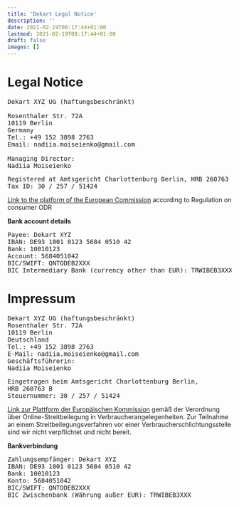```yaml
---
title: 'Dekart Legal Notice'
description: ''
date: 2021-02-19T08:17:44+01:00
lastmod: 2021-02-19T08:17:44+01:00
draft: false
images: []
---
```


# Legal Notice

<pre>
Dekart XYZ UG (haftungsbeschränkt)

Rosenthaler Str. 72A
10119 Berlin
Germany
Tel.: +49 152 3898 2763
Email: nadiia.moiseienko@gmail.com

Managing Director:
Nadiia Moiseienko
</pre>

<pre>
Registered at Amtsgericht Charlottenburg Berlin, HRB 260763 B
Tax ID: 30 / 257 / 51424
</pre>

<a href="https://ec.europa.eu/consumers/odr/">Link to the platform of the European Commission</a> according to Regulation on consumer ODR

**Bank account details**

<pre>
Payee: Dekart XYZ
IBAN: DE93 1001 0123 5684 0510 42
Bank: 10010123
Account: 5684051042
BIC/SWIFT: QNTODEB2XXX
BIC Intermediary Bank (currency other than EUR): TRWIBEB3XXX
</pre>

# Impressum

<pre>
Dekart XYZ UG (haftungsbeschränkt)
Rosenthaler Str. 72A
10119 Berlin
Deutschland
Tel.: +49 152 3898 2763
E-Mail: nadiia.moiseienko@gmail.com
Geschäftsführerin:
Nadiia Moiseienko
</pre>

<pre>
Eingetragen beim Amtsgericht Charlottenburg Berlin,</br>HRB 260763 B
Steuernummer: 30 / 257 / 51424
</pre>

<a href="https://ec.europa.eu/consumers/odr/">Link zur Plattform der Europäischen Kommission</a> gemäß der Verordnung über Online-Streitbeilegung in Verbraucherangelegenheiten. Zur Teilnahme an einem Streitbeilegungsverfahren vor einer Verbraucherschlichtungsstelle sind wir nicht verpflichtet und nicht bereit.

**Bankverbindung**

<pre>
Zahlungsempfänger: Dekart XYZ
IBAN: DE93 1001 0123 5684 0510 42
Bank: 10010123
Konto: 5684051042
BIC/SWIFT: QNTODEB2XXX
BIC Zwischenbank (Währung außer EUR): TRWIBEB3XXX
</pre>
